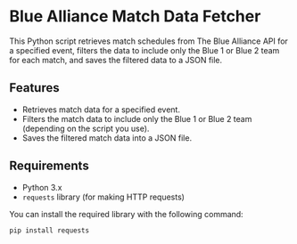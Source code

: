 # Blue Alliance Match Data Fetcher

This Python script retrieves match schedules from The Blue Alliance API for a specified event, filters the data to include only the Blue 1 or Blue 2 team for each match, and saves the filtered data to a JSON file.

## Features
- Retrieves match data for a specified event.
- Filters the match data to include only the Blue 1 or Blue 2 team (depending on the script you use).
- Saves the filtered match data into a JSON file.

## Requirements
- Python 3.x
- `requests` library (for making HTTP requests)

You can install the required library with the following command:

```bash
pip install requests
